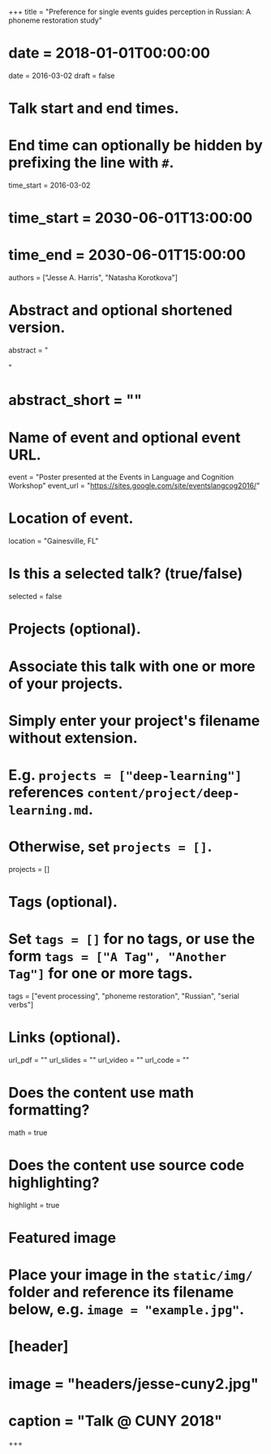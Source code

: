 +++
title = "Preference for single events guides perception in Russian: A phoneme restoration study"
# date = 2018-01-01T00:00:00
date = 2016-03-02
draft = false

# Talk start and end times.
#   End time can optionally be hidden by prefixing the line with `#`.
time_start = 2016-03-02
# time_start = 2030-06-01T13:00:00
# time_end = 2030-06-01T15:00:00

authors = ["Jesse A. Harris", "Natasha Korotkova"]

# Abstract and optional shortened version.
abstract = "<br><br>"
# abstract_short = ""

# Name of event and optional event URL.
event = "Poster presented at the Events in Language and Cognition Workshop"
event_url = "https://sites.google.com/site/eventslangcog2016/"

# Location of event.
location = "Gainesville, FL"

# Is this a selected talk? (true/false)
selected = false

# Projects (optional).
#   Associate this talk with one or more of your projects.
#   Simply enter your project's filename without extension.
#   E.g. `projects = ["deep-learning"]` references `content/project/deep-learning.md`.
#   Otherwise, set `projects = []`.
projects = []

# Tags (optional).
#   Set `tags = []` for no tags, or use the form `tags = ["A Tag", "Another Tag"]` for one or more tags.
tags = ["event processing", "phoneme restoration", "Russian", "serial verbs"]

# Links (optional).
url_pdf = ""
url_slides = ""
url_video = ""
url_code = ""

# Does the content use math formatting?
math = true

# Does the content use source code highlighting?
highlight = true

# Featured image
# Place your image in the `static/img/` folder and reference its filename below, e.g. `image = "example.jpg"`.
# [header]
# image = "headers/jesse-cuny2.jpg"
# caption = "Talk @ CUNY 2018"

+++
